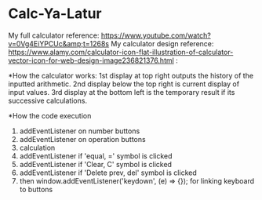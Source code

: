 # Calc-Ya-Latur
My full calculator reference: https://www.youtube.com/watch?v=0Vg4EiYPCUc&amp;t=1268s
My calculator design reference: https://www.alamy.com/calculator-icon-flat-illustration-of-calculator-vector-icon-for-web-design-image236821376.html :

*How the calculator works:
  1st display at top right outputs the history of the inputted arithmetic.
  2nd display below the top right is current display of input values.
  3rd display at the bottom left is the temporary result if its successive calculations.

*How the code execution
1. addEventListener on number buttons
2. addEventListener on operation buttons
3. calculation
4. addEventListener if 'equal, =' symbol is clicked
5. addEventListener if 'Clear, C' symbol is clicked
6. addEventListener if 'Delete prev, del' symbol is clicked
7. then window.addEventListener('keydown', (e) => {}); for linking keyboard to buttons
